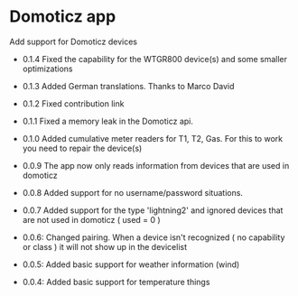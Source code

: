 # Domoticz app 

Add support for Domoticz devices

* 0.1.4 Fixed the capability for the WTGR800 device(s) and some smaller optimizations

* 0.1.3 Added German translations. Thanks to Marco David

* 0.1.2 Fixed contribution link

* 0.1.1 Fixed a memory leak in the Domoticz api.

* 0.1.0 Added cumulative meter readers for T1, T2, Gas. For this to work you need to repair the device(s)

* 0.0.9 The app now only reads information from devices that are used in domoticz

* 0.0.8 Added support for no username/password situations.

* 0.0.7 Added support for the type 'lightning2' and ignored devices that are not used in domoticz ( used = 0 )

* 0.0.6: Changed pairing. When a device isn't recognized ( no capability or class ) it will not show up in the devicelist

* 0.0.5: Added basic support for weather information (wind)
  
* 0.0.4: Added basic support for temperature things
